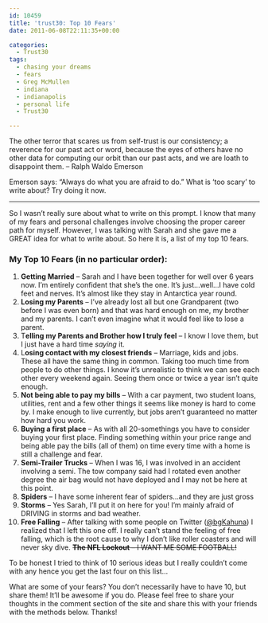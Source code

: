 ```yaml
---
id: 10459
title: 'trust30: Top 10 Fears'
date: 2011-06-08T22:11:35+00:00

categories:
  - Trust30
tags:
  - chasing your dreams
  - fears
  - Greg McMullen
  - indiana
  - indianapolis
  - personal life
  - Trust30

---
```

The other terror that scares us from self-trust is our consistency; a reverence for our past act or word, because the eyes of others have no other data for computing our orbit than our past acts, and we are loath to disappoint them. &#8211; Ralph Waldo Emerson

Emerson says: “Always do what you are afraid to do.” What is ‘too scary’ to write about? Try doing it now.

---

So I wasn&#8217;t really sure about what to write on this prompt. I know that many of my fears and personal challenges involve choosing the proper career path for myself. However, I was talking with Sarah and she gave me a GREAT idea for what to write about. So here it is, a list of my top 10 fears.

### My Top 10 Fears (in no particular order):

  1. **Getting Married** &#8211; Sarah and I have been together for well over 6 years now. I&#8217;m entirely confident that she&#8217;s the one. It&#8217;s just&#8230;well&#8230;I have cold feet and nerves. It&#8217;s almost like they stay in Antarctica year round.
  2. **Losing my Parents** &#8211; I&#8217;ve already lost all but one Grandparent (two before I was even born) and that was hard enough on me, my brother and my parents. I can&#8217;t even imagine what it would feel like to lose a parent.
  3. T**elling my Parents and Brother how I truly feel** &#8211; I know I love them, but I just have a hard time _saying_ it.
  4. L**osing contact with my closest friends** &#8211; Marriage, kids and jobs. These all have the same thing in common. Taking too much time from people to do other things. I know it&#8217;s unrealistic to think we can see each other every weekend again. Seeing them once or twice a year isn&#8217;t quite enough.
  5. **Not being able to pay my bills** &#8211; With a car payment, two student loans, utilities, rent and a few other things it seems like money is hard to come by. I make enough to live currently, but jobs aren&#8217;t guaranteed no matter how hard you work.
  6. **Buying a first place** &#8211; As with all 20-somethings you have to consider buying your first place. Finding something within your price range and being able pay the bills (all of them) on time every time with a home is still a challenge and fear.
  7. **Semi-Trailer Trucks** &#8211; When I was 16, I was involved in an accident involving a semi. The tow company said had I rotated even another degree the air bag would not have deployed and I may not be here at this point.
  8. **Spiders** &#8211; I have some inherent fear of spiders&#8230;and they are just gross
  9. **Storms** &#8211; Yes Sarah, I&#8217;ll put it on here for you! I&#8217;m mainly afraid of DRIVING in storms and bad weather.
 10. **Free Falling** &#8211; After talking with some people on Twitter ([@bgKahuna](http://twitter.com/bgkahuna)) I realized that I left this one off. I really can&#8217;t stand the feeling of free falling, which is the root cause to why I don&#8217;t like roller coasters and will never sky dive. <del datetime="2011-06-09T12:59:05+00:00"><strong>The NFL Lockout</strong> &#8211; I WANT ME SOME FOOTBALL!</del>

To be honest I tried to think of 10 serious ideas but I really couldn&#8217;t come with any hence you get the last four on this list&#8230;

What are some of your fears? You don&#8217;t necessarily have to have 10, but share them! It&#8217;ll be awesome if you do. Please feel free to share your thoughts in the comment section of the site and share this with your friends with the methods below. Thanks!
